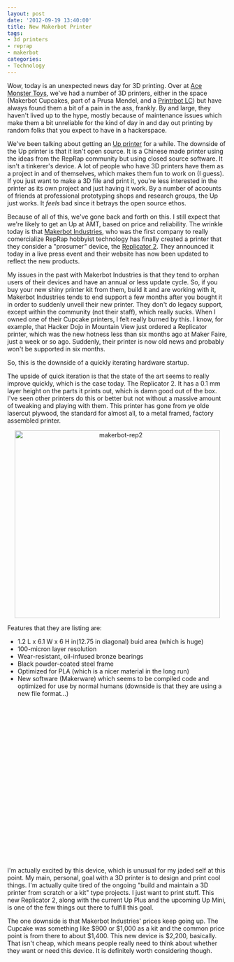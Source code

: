 ```yaml
--- 
layout: post
date: '2012-09-19 13:40:00'
title: New Makerbot Printer
tags: 
- 3d printers
- reprap
- makerbot
categories:
- Technology
---
```

Wow, today is an unexpected news day for 3D printing. Over at [Ace Monster Toys](http://www.acemonstertoys.org), we've had a number of 3D printers, either in the space (Makerbot Cupcakes, part of a Prusa Mendel, and a [Printrbot LC](http://printrbot.com)) but have always found them a bit of a pain in the ass, frankly. By and large, they haven't lived up to the hype, mostly because of maintenance issues which make them a bit unreliable for the kind of day in and day out printing by random folks that you expect to have in a hackerspace.

We've been talking about getting an [Up printer](http://pp3dp.com) for a while. The downside of the Up printer is that it isn't open source. It is a Chinese made printer using the ideas from the RepRap community but using closed source software. It isn't a tinkerer's device. A lot of people who have 3D printers have them as a project in and of themselves, which makes them fun to work on (I guess). If you just want to make a 3D file and print it, you're less interested in the printer as its own project and just having it work. By a number of accounts of friends at professional prototyping shops and research groups, the Up just works. It *feels* bad since it betrays the open source ethos. 

Because of all of this, we've gone back and forth on this. I still expect that we're likely to get an Up at AMT, based on price and reliability. The wrinkle today is that [Makerbot Industries](http://www.makerbot.com), who was the first company to really comercialize RepRap hobbyist technology has finally created a printer that they consider a "prosumer" device, the [Replicator 2](http://store.makerbot.com/replicator2.html). They announced it today in a live press event and their website has now been updated to reflect the new products.

My issues in the past with Makerbot Industries is that they tend to orphan users of their devices and have an annual or less update cycle. So, if you buy your new shiny printer kit from them, build it and are working with it, Makerbot Industries tends to end support a few months after you bought it in order to suddenly unveil their new printer. They don't do legacy support, except within the community (not their staff), which really sucks. When I owned one of their Cupcake printers, I felt really burned by this. I know, for example, that Hacker Dojo in Mountain View just ordered a Replicator printer, which was the new hotness less than six months ago at Maker Faire, just a week or so ago. Suddenly, their printer is now old news and probably won't be supported in six months. 

So, this is the downside of a quickly iterating hardware startup.

The upside of quick iteration is that the state of the art seems to really improve quickly, which is the case today. The Replicator 2. It has a 0.1 mm layer height on the parts it prints out, which is damn good out of the box. I've seen other printers do this or better but not without a massive amount of tweaking and playing with them. This printer has gone from ye olde lasercut plywood, the standard for almost all, to a metal framed, factory assembled printer. 

<p style="text-align:center"><a href="http://www.flickr.com/photos/albill/8004188134/" title="makerbot-rep2 by albill, on Flickr"><img src="http://farm9.staticflickr.com/8320/8004188134_8ed5ab0c02_o.jpg" width="470" height="430" alt="makerbot-rep2"></a></p>

Features that they are listing are:

* 1.2 L x 6.1 W x 6 H in(12.75 in diagonal) buid area (which is huge)
* 100-micron layer resolution
* Wear-resistant, oil-infused bronze bearings
* Black powder-coated steel frame
* Optimized for PLA (which is a nicer material in the long run)
* New software (Makerware) which seems to be compiled code and optimized for use by normal humans (downside is that they are using a new file format...)

<div style="text-align:center"><object width="640" height="360"><param name="movie" value="http://www.youtube.com/v/3o6pcbhylmQ?version=3&amp;hl=en_US&amp;rel=0"></param><param name="allowFullScreen" value="true"></param><param name="allowscriptaccess" value="always"></param><embed src="http://www.youtube.com/v/3o6pcbhylmQ?version=3&amp;hl=en_US&amp;rel=0" type="application/x-shockwave-flash" width="640" height="360" allowscriptaccess="always" allowfullscreen="true"></embed></object></div>

I'm actually excited by this device, which is unusual for my jaded self at this point. My main, personal, goal with a 3D printer is to design and print cool things. I'm actually quite tired of the ongoing "build and maintain a 3D printer from scratch or a kit" type projects. I just want to print stuff. This new Replicator 2, along with the current Up Plus and the upcoming Up Mini, is one of the few things out there to fulfill this goal. 

The one downside is that Makerbot Industries' prices keep going up. The Cupcake was something like $900 or $1,000 as a kit and the common price point is from there to about $1,400. This new device is $2,200, basically. That isn't cheap, which means people really need to think about whether they want or need this device. It is definitely worth considering though.